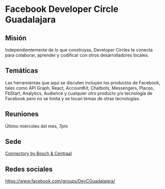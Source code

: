# Facebook Developer Circle Guadalajara

## Misión

Independientemente de lo que construyas, Developer Circles te conecta para colaborar, aprender y codificar con otros desarrolladores locales.

## Temáticas

Las herramientas que aquí se discuten incluyen los productos de Facebook, tales como API Graph, React, AccountKit, Chatbots, Messengers, Places, FbStart, Analytics, Audience y cualquier otro producto y/o tecnología de Facebook pero no se limita y
se tocan temas de otras tecnologías.

## Reuniones

Último miércoles del mes, 7pm

## Sede

[Connectory by Bosch & Centraal](https://goo.gl/maps/p14mSdr59J42)

## Redes sociales

https://www.facebook.com/groups/DevCGuadalajara/
